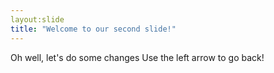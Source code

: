 ```yaml
---
layout:slide
title: "Welcome to our second slide!"
---
```

Oh well, let's do some changes 
Use the left arrow to go back!
